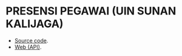 # PRESENSI PEGAWAI (UIN SUNAN KALIJAGA)

- [Source code](https://github.com/azisalvriyanto/presensi-pegawai).
- [Web (API)](https://drive.google.com/open?id=1X-uX3VV0L_sfgAHvnfAGrCeAJGPwpy68).
